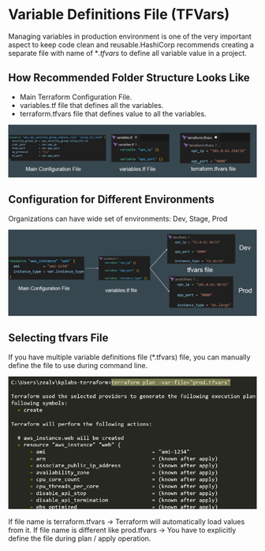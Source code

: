 # Variable Definitions File (TFVars)

Managing variables in production environment is one of the very important
aspect to keep code clean and reusable.HashiCorp recommends creating a separate file with name of **.tfvars* to define
all variable value in a project.

## How Recommended Folder Structure Looks Like

- Main Terraform Configuration File.
- variables.tf file that defines all the variables.
- terraform.tfvars file that defines value to all the variables.

![MY Image](images/image1.png)

## Configuration for Different Environments

Organizations can have wide set of environments: Dev, Stage, Prod

![MY Image](images/image2.png)

## Selecting tfvars File

If you have multiple variable definitions file (*.tfvars) file, you can manually define
the file to use during command line.

![MY Image](images/image3.png)

If file name is terraform.tfvars → Terraform will automatically load values from it.
If file name is different like prod.tfvars → You have to explicitly define the file
during plan / apply operation.